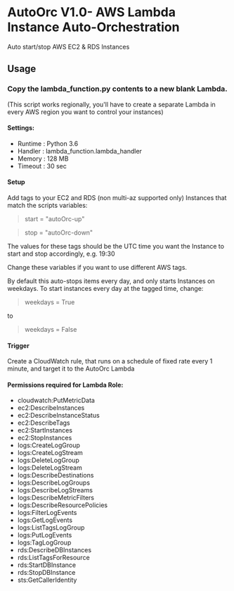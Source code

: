 # AutoOrc V1.0- AWS Lambda Instance Auto-Orchestration
Auto start/stop AWS EC2 &amp; RDS Instances

## Usage
### Copy the lambda_function.py contents to a new blank Lambda.
(This script works regionally, you'll have to create a separate Lambda in every AWS region you want to control your instances)
#### Settings:
* Runtime : Python 3.6
* Handler : lambda_function.lambda_handler
* Memory : 128 MB
* Timeout : 30 sec

#### Setup


Add tags to your EC2 and RDS (non multi-az supported only) Instances that match the scripts variables:

>start = "autoOrc-up"

>stop = "autoOrc-down"

The values for these tags should be the UTC time you want the Instance to start and stop accordingly, e.g. 19:30

Change these variables if you want to use different AWS tags.

By default this auto-stops items every day, and only starts Instances on weekdays. To start instances every day at the tagged time, change:

>weekdays = True

to

>weekdays = False


#### Trigger
Create a CloudWatch rule, that runs on a schedule of fixed rate every 1 minute, and target it to the AutoOrc Lambda

#### Permissions required for Lambda Role:
* cloudwatch:PutMetricData
* ec2:DescribeInstances
* ec2:DescribeInstanceStatus
* ec2:DescribeTags
* ec2:StartInstances
* ec2:StopInstances
* logs:CreateLogGroup
* logs:CreateLogStream
* logs:DeleteLogGroup
* logs:DeleteLogStream
* logs:DescribeDestinations
* logs:DescribeLogGroups
* logs:DescribeLogStreams
* logs:DescribeMetricFilters
* logs:DescribeResourcePolicies
* logs:FilterLogEvents
* logs:GetLogEvents
* logs:ListTagsLogGroup
* logs:PutLogEvents
* logs:TagLogGroup
* rds:DescribeDBInstances
* rds:ListTagsForResource
* rds:StartDBInstance
* rds:StopDBInstance
* sts:GetCallerIdentity

